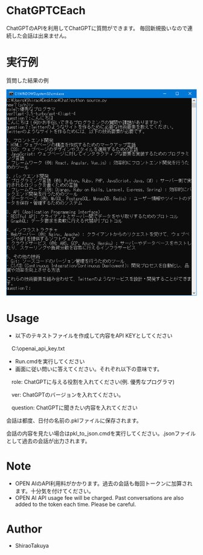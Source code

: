 # ChatGPTCEach

ChatGPTのAPIを利用してChatGPTに質問ができます。
毎回新規扱いなので連続した会話は出来ません。
 
# 実行例

質問した結果の例

![demo](https://raw.githubusercontent.com/ShiraoTakuya/ChatGPTChat/main/cap1.PNG)

# Usage

* 以下のテキストファイルを作成して内容をAPI KEYとしてください

　C:\openai_api_key.txt

* Run.cmdを実行してください
* 画面に従い問いに答えてください。それぞれ以下の意味です。

　role: ChatGPTに与える役割を入れてください(例. 優秀なプログラマ)

　ver: ChatGPTのバージョンを入れてください。

　question: ChatGPTに聞きたい内容を入れてください

会話は都度、日付の名前の.pklファイルに保存されます。

会話の内容を見たい場合はpkl_to_json.cmdを実行してください。.jsonファイルとして過去の会話が出力されます。
 
# Note
 
* OPEN AIのAPI利用料がかかります。過去の会話も毎回トークンに加算されます。十分気を付けてください。
* OPEN AI API usage fee will be charged. Past conversations are also added to the token each time. Please be careful.

# Author
  
* ShiraoTakuya
